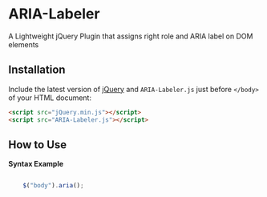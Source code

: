ARIA-Labeler
============

A Lightweight jQuery Plugin that assigns right role and ARIA label on DOM elements

## Installation
Include the latest version of [jQuery](http://jquery.com/download) and `ARIA-Labeler.js` just before `</body>` of your HTML document:
```html
<script src="jQuery.min.js"></script>  
<script src="ARIA-Labeler.js"></script>
```

## How to Use

**Syntax Example**  
```javascript

    $("body").aria();

```

